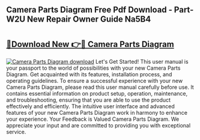 ## Camera Parts Diagram Free Pdf Download - Part-W2U New Repair Owner Guide Na5B4

# <h2><a href="http://dfpemhu.blite.top/?on=Camera+Parts+Diagram">🔗Download New 👉🔴 Camera Parts Diagram</a></h2>

[![Camera Parts Diagram download](https://i.imgur.com/lujVjoI.png)](http://dfpemhu.blite.top/?on=Camera+Parts+Diagram)
Let's Get Started! This user manual is your passport to the world of possibilities with your new Camera Parts Diagram. Get acquainted with its features, installation process, and operating guidelines. To ensure a successful experience with your new Camera Parts Diagram, please read this user manual carefully before use. It contains essential information on product setup, operation, maintenance, and troubleshooting, ensuring that you are able to use the product effectively and efficiently. The intuitive user interface and advanced features of your new Camera Parts Diagram work in harmony to enhance your experience. Your Feedback is Valued Camera Parts Diagram. We appreciate your input and are committed to providing you with exceptional service.
